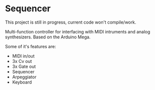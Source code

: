 # Sequencer
 
This project is still in progress, current code won't compile/work.

Multi-function controller for interfacing with MIDI intruments and analog synthesizers.
Based on the Arduino Mega.

Some of it's features are:
- MIDI in/out
- 3x Cv out
- 3x Gate out
- Sequencer
- Arpeggiator
- Keyboard
